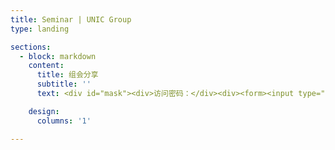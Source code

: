 ```yaml
---
title: Seminar | UNIC Group
type: landing

sections:
  - block: markdown
    content:
      title: 组会分享
      subtitle: ''
      text: <div id="mask"><div>访问密码：</div><div><form><input type="text" id="submitText" name="pwdBox"><input type="button" value="确认" onclick="submitPwd();"></form></div><div id="content"></div><script type="text/javascript"> function submitPwd() { if (document.getElementById('submitText').value == "UNIC") { console.log("Welcome!"); document.getElementById('mask').remove(); document.getElementById('content').innerHTML = "Hello"; } } </script>

    design:
      columns: '1'

---
```

